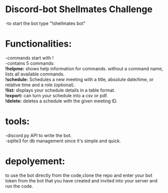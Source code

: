 # Discord-bot Shellmates Challenge 
-to start the bot type "!shellmates bot"<br/>
# Functionalities:
-commands start with ! <br/>
-contains 5 commands: <br/>
**!helpme:** shows help information for commands. without a command name, lists all available commands.<br/>
**!schedule:** Schedules a new meeting with a title, absolute date/time, or relative time and a role (optional).<br/>
**!list:** displays your schedule details in a table format.<br/>
**!export:** can turn your schedule into a csv or pdf.<br/>
**!delete:** deletes a schedule with the given meeting ID.<br/>
# tools:
-discord py API to write the bot.<br/>
-sqlite3 for db management since it's simple and quick.<br/>

# depolyement:
to use the bot directly from the code,clone the repo and enter your bot token from the bot that you have created and invited into your server and run the code.
